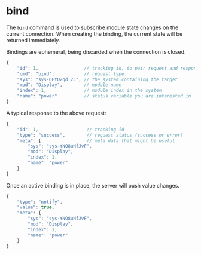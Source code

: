 # bind

The `bind` command is used to subscribe module state changes on the current connection. When creating the binding, the current state will be returned immediately.

Bindings are ephemeral, being discarded when the connection is closed.

```javascript
{
    "id": 1,                 // tracking id, to pair request and response
    "cmd": "bind",           // request type
    "sys": "sys-OEtOZqd_2J", // the system containing the target
    "mod": "Display",        // module name
    "index": 1,              // module index in the system
    "name": "power"          // status variable you are interested in
}
```

A typical response to the above request:

```javascript
{
    "id": 1,                  // tracking id
    "type": "success",        // request status (success or error)
    "meta": {                 // meta data that might be useful
        "sys": "sys-YNQ8uNfJvF",
        "mod": "Display",
        "index": 1,
        "name": "power"
    }
}
```

Once an active binding is in place, the server will push value changes.

```javascript
{
    "type": "notify",
    "value": true,
    "meta": {
        "sys": "sys-YNQ8uNfJvF",
        "mod": "Display",
        "index": 1,
        "name": "power"
    }
}
```

